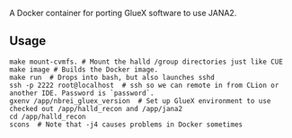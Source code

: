 
A Docker container for porting GlueX software to use JANA2. 

Usage
-----
```
make mount-cvmfs. # Mount the halld /group directories just like CUE
make image # Builds the Docker image. 
make run  # Drops into bash, but also launches sshd
ssh -p 2222 root@localhost  # ssh so we can remote in from CLion or another IDE. Password is `password`.
gxenv /app/nbrei_gluex_version  # Set up GlueX environment to use checked out /app/halld_recon and /app/jana2
cd /app/halld_recon
scons  # Note that -j4 causes problems in Docker sometimes
```

